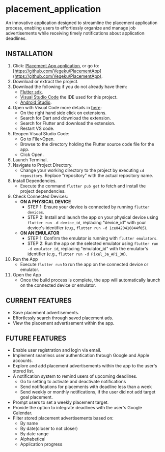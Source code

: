 # placement_application

An innovative application designed to streamline the placement application process, enabling users to effortlessly organize and manage job advertisements while receiving timely notifications about application deadlines.

## INSTALLATION
1. Click: [Placement App application](https://github.com/Vegeku/PlacementApp), or go to: [https://github.com/Vegeku/PlacementApp](https://github.com/Vegeku/PlacementApp).
1. Download or extract the project.
1. Download the following if you do not already have them:
   - [Flutter sdk](https://docs.flutter.dev/get-started/install).
   - [Visual Studio Code](https://code.visualstudio.com/Download) the IDE used for this project.
   - [Android Studio](https://developer.android.com/studio).
1. Open with Visual Code more details in [here](https://docs.flutter.dev/tools/vs-code):
   - On the right hand side click on extensions.
   - Search for Dart and download the extension.
   - Search for Flutter and download the extension.
   - Restart VS code.
1. Reopen Visual Studio Code:
   - Go to File>Open.
   - Browse to the directory holding the Flutter source code file for the app.
   - Click Open.
1. Launch Terminal.
1. Navigate to Project Directory.
   - Change your working directory to the project by executing `cd repository`. Replace "repository" with the actual repository name.
1. Install Dependencies.
   - Execute the command `flutter pub get` to fetch and install the project dependencies.
1. Check Connected Devices:
   - **ON A PHYSICAL DEVICE**
     - STEP 1: Ensure your device is connected by running `flutter devices`.
     - STEP 2: Install and launch the app on your physical device using `flutter run -d device_id`, replacing "device_id" with your device's identifier (e.g., `flutter run -d 1ce0420416044f05`).
   - **ON AN EMULATOR**
     - STEP 1: Confirm the emulator is running with `flutter emulators`.
     - STEP 2: Run the app on the selected emulator using `flutter run -d emulator_id`, replacing "emulator_id" with the emulator's identifier (e.g., `flutter run -d Pixel_3a_API_30`).
1. Run the App
   - Execute `flutter run` to run the app on the connected device or emulator.
1. Open the App
   - Once the build process is complete, the app will automatically launch on the connected device or emulator.

## CURRENT FEATURES
* Save placement advertisements.
* Effortlessly search through saved placement ads.
* View the placement advertisement within the app.

## FUTURE FEATURES
* Enable user registration and login via email.
* Implement seamless user authentication through Google and Apple accounts.
* Explore and add placement advertisements within the app to the user's stored list.
* A notification system to remind users of upcoming deadlines.
    - Go to setting to activate and deactivate notifications
    - Send notifications for placements with deadline less than a week
    - Send weekly or monthly notifications, if the user did not add target goal placement.
* Prompt users to set a weekly placement target.
* Provide the option to integrate deadlines with the user's Google Calendar.
* Filter stored placement advertisements based on:
    - By name
    - By date(closer to not closer)
    - By date range
    - Alphabetical 
    - Application progress
